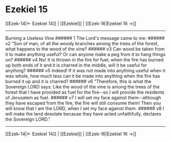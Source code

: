 # Ezekiel 15

[[Ezek-14|← Ezekiel 14]] | [[Ezekiel]] | [[Ezek-16|Ezekiel 16 →]]
***

Burning a Useless Vine ###### 1 The Lord's message came to me: ###### v2 "Son of man, of all the woody branches among the trees of the forest, what happens to the wood of the vine? ###### v3 Can wood be taken from it to make anything useful? Or can anyone make a peg from it to hang things on? ###### v4 No! It is thrown in the fire for fuel; when the fire has burned up both ends of it and it is charred in the middle, will it be useful for anything? ###### v5 Indeed! If it was not made into anything useful when it was whole, how much less can it be made into anything when the fire has burned it up and it is charred? ###### v6 "Therefore, this is what the Sovereign LORD says: Like the wood of the vine is among the trees of the forest that I have provided as fuel for the fire--so I will provide the residents of Jerusalem as fuel. ###### v7 I will set my face against them--although they have escaped from the fire, the fire will still consume them! Then you will know that I am the LORD, when I set my face against them. ###### v8 I will make the land desolate because they have acted unfaithfully, declares the Sovereign LORD."

***
[[Ezek-14|← Ezekiel 14]] | [[Ezekiel]] | [[Ezek-16|Ezekiel 16 →]]
